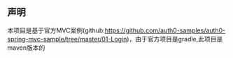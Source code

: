 ## 声明
本项目是基于官方MVC案例(github:https://github.com/auth0-samples/auth0-spring-mvc-sample/tree/master/01-Login)，由于官方项目是gradle,此项目是maven版本的
